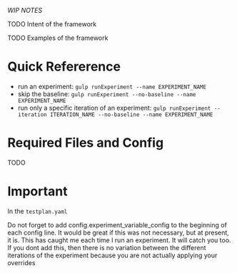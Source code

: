 *WIP NOTES*

TODO Intent of the framework

TODO Examples of the framework

# Quick Refererence

* run an experiment: `gulp runExperiment --name EXPERIMENT_NAME`
* skip the baseline: `gulp runExperiment --no-baseline --name EXPERIMENT_NAME` 
* run only a specific iteration of an experiment: `gulp runExperiment --iteration ITERATION_NAME --no-baseline --name EXPERIMENT_NAME`

# Required Files and Config

TODO 

# Important

In the `testplan.yaml`

Do not forget to add config.experiment_variable_config to the beginning of each config line. It would be great if this was not necessary, but at present, it is. This has caught me each time I run an experiment. It will catch you too. If you dont add this, then there is no variation between the different iterations of the experiment because you are not actually applying your overrides